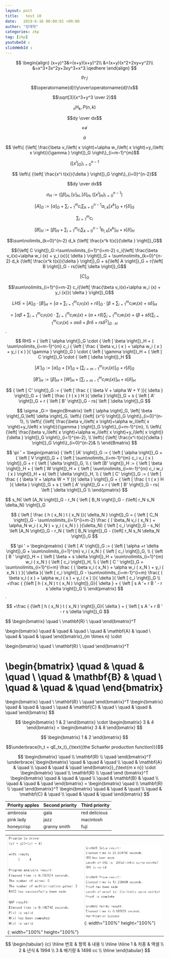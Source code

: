 ```yaml
---
layout: post
title:   test 10
date:   2019-6-16 00:00:01 +09:00
author: "장재혁"
categories: zkp
tag: [zkp]
youtubeId :
slideWebId :
---
```

$$
\begin{align}
(x+y)^3&=(x+y)(x+y)^2\\
       &=(x+y)(x^2+2xy+y^2)\\
       &=x^3+3x^2y+3xy^3+x^3.\qedhere
\end{align}
$$

 $$\Pr j$$


$$\operatorname{d}\!y\over\operatorname{d}\!x$$


$$\sqrt[3]{x^3+y^3 \over 2}$$

$$_{n}\mathrm{H}_{k}, P(n,k)$$

$$dy \over dx$$

$$\nleftrightarrow$$

$$\dot{a}$$

$$ \left\{ {\left[ \frac{\beta v_i\left( x \right)+\alpha w_i\left( x \right)+y_i\left( x \right)}{\gamma } \right]}_G \right\}_{i=m-1}^{m}$$

$$ \left\{ {\left[ {x^i} \right]}_G \right\}_{i=0}^{n-1} $$

$$ \left\{ {\left[ \frac{x^i t(x)}{\delta } \right]}_G \right\}_{i=0}^{n-2}$$

$$dy \over dx$$



$$\sigma _H:=( \left [ \beta \right]_H, \left[ \gamma \right]_H, \left[ \delta \right]_H, \left\{ {\left[ {x^i} \right]}_H \right\}_{i=0}^{n-1} )$$

$$\left[ A \right]_G:= \left[ \alpha \right]_G +\sum\nolimits_{i=1}^m c_i \sum\nolimits_{k=0}^{n-1} a_{i,k} {\left[ {x^k} \right]}_G + r{\left[ \delta \right]}_G$$

$$\sum\nolimits_{i=1}^m c_i$$

$$\left[ B \right]_H:= \left[ \beta \right]_H + \sum\nolimits_{i=1}^m c_i \sum\nolimits_{k=0}^{n-1} b_{i,k} {\left[ {x^k} \right]}_H + s{\left[ \delta \right]}_H$$

$$\sum\nolimits_{k=0}^{n-2} d_k {\left[ \frac{x^k t(x)}{\delta } \right]}_G$$

$${\left[ C \right]}_G:=\sum\nolimits_{i=1}^{i=m-2} c_i{\left[ \frac{\beta v_i(x)+\alpha w_i (x) + y_i (x)}{ \delta } \right]}_G + \sum\nolimits_{k=0}^{n-2} d_k {\left[ \frac{x^k t(x)}{\delta } \right]}_G + s{\left[ A \right]}_G + r{\left[ B \right]}_G - rs{\left[ \delta \right]}_G$$

$${\left[ C \right]}_G$$

$$\sum\nolimits_{i=1}^{i=m-2} c_i{\left[ \frac{\beta v_i(x)+\alpha w_i (x) + y_i (x)}{ \delta } \right]}_G$$


$$
LHS = {\left[ A \right]}_G \cdot {\left[ B \right]}_H = {\left [ \alpha + \sum\nolimits_{i=1}^{m} c_i v_i(x) + r\delta \right]}_G \cdot {\left [ \beta + \sum\nolimits_{i=1}^{m} c_i w_i ( x ) + s \delta \right]}_H
$$

$$
= { \left [ \alpha \beta + \sum\nolimits_{i=1}^{m} c_i v_i ( x ) \cdot  \sum\nolimits_{i=1}^{m} c_i w_i ( x ) + ( \alpha + r \delta ) \sum\nolimits_{i=1}^{m} c_i w_i ( x ) + ( \beta +s\delta ) \sum\nolimits_{i=1}^{m} c_i v_i ( x )+ \alpha s \delta + \beta r \delta + r s {\delta }^{2} \right]}_{G\cdot H}
$$.

$$
RHS = { \left [ \alpha \right]}_G \cdot { \left [ \beta \right]}_H + ( \sum\nolimits_{i=m-1}^{m} c_i { \left [ \frac { \beta v_i ( x ) + \alpha w_i ( x ) + y_i ( x ) }{ \gamma } \right]}_G ) \cdot { \left [ \gamma \right]}_H + { \left [ C \right]}_G \cdot { \left [ \delta \right]}_H
$$



$$
{ \left [A' \right]}_G := { \left [ \alpha \right]}_G + { \left [ V \right]}_G + { \left [ \sum\nolimits_{i=m-1}^{m} c_i v_i ( x ) \right]}_G + r { \left [ \delta \right]}_G
$$

$$
{ \left [B' \right]}_H := { \left [ \beta \right]}_H + { \left [ W \right]}_H + { \left [ \sum\nolimits_{i=m-1}^{m} c_i w_i ( x ) \right]}_H + s{ \left [ \delta \right]}_H
$$

$$
{ \left [ C' \right]}_G := { \left [ \frac { ( \beta V + \alpha W + Y )}{ \delta } \right]}_G + { \left [ \frac { t ( x ) H }{ \delta } \right]}_G + s { \left [
A' \right]}_G + r { \left [ B' \right]}_G - rs{ \left [ \delta \right]}_G
$$

$$
\sigma _G:= \begin{Bmatrix} \left [ \alpha \right]_G, \left[ \beta \right]_G,\left[ \delta \right]_G, \left\{ {\left[ {x^i} \right]}_G \right\}_{i=0}^{n-1}, 
\\ \left\{ {\left[ \frac{\beta v_i\left( x \right)+\alpha w_i\left( x \right)+y_i\left( x \right)}{\gamma } \right]}_G \right\}_{i=m-1}^{m},
\\ \left\{ {\left[ \frac{\beta v_i\left( x \right)+\alpha w_i\left( x \right)+y_i\left( x \right)}{\delta } \right]}_G \right\}_{i=1}^{m-2}, 
\\ \left\{ {\left[ \frac{x^i t(x)}{\delta } \right]}_G \right\}_{i=0}^{n-2}& \\ \end{Bmatrix}
$$

$$
\pi ' =  \begin{pmatrix} { \left [ [A' \right]}_G := { \left [ \alpha \right]}_G + { \left [ V \right]}_G + { \left [ \sum\nolimits_{i=m-1}^{m} c_i v_i ( x ) \right]}_G + r { \left [ \delta \right]}_G, \\
{ \left [B' \right]}_H := { \left [ \beta \right]}_H + { \left [ W \right]}_H + { \left [ \sum\nolimits_{i=m-1}^{m} c_i w_i ( x ) \right]}_H + s{ \left [ \delta \right]}_H, \\
{ \left [ C' \right]}_G := { \left [ \frac { ( \beta V + \alpha W + Y )}{ \delta } \right]}_G + { \left [ \frac { t ( x ) H }{ \delta } \right]}_G + s { \left [
A' \right]}_G + r { \left [ B' \right]}_G - rs{ \left [ \delta \right]}_G \\
\end{pmatrix} 
$$

$$
s_N{ \left [A_N \right]}_G - r_N { \left [ B_N \right]}_G - {\left[ r_N s_N \delta_N} \right]}_G

$$ 
{ \left [ \frac { h ( x_N ) t ( x_N )}{ \delta_N } \right]}_G = { \left [ C_N \right]}_G - \sum\nolimits_{i=1}^{i=m-2} \frac { ( \beta_N v_i ( x_N ) + \alpha_N w_i ( x_N ) + y_i ( x_N ) ) }{\delta_N} { \left [ c_i \right]}_G - s_N{ \left [A_N \right]}_G - r_N { \left [ B_N \right]}_G - {\left[ r_N s_N \delta_N \right]}_G
$$

$$ 
\pi ' = \begin{pmatrix} { \left [ A' \right]}_G := { \left [ \alpha +r \delta \right]}_G + \sum\nolimits_{i=1}^{m} v_i ( x_N ) { \left [ c_i \right]}_G, \\ { \left [ B ' \right]}_H = { \left [ \beta + s \delta \right]}_H + \sum\nolimits_{i=1}^{m} w_i ( x_N ) { \left [ c_i \right]}_H, \\ { \left [ C ' \right]}_G = \sum\nolimits_{i=1}^{i=m} \frac { ( \beta v_i ( x_N ) + \alpha w_i ( x_N ) + y_i ( x_N ) ) }{ \delta }{ \left [ c_i \right]}_G - \sum\nolimits_{i=m-1}^{i=m} \frac{ ( \beta v_i ( x ) + \alpha w_i ( x ) + y_i ( x ) )}{ \delta }{ \left [ c_i \right]}_G \\  +\frac { {\left [ h ( x_N ) t ( x_N ) \right]}_G}{ \delta } + { \left [ s A '+ r B ' - r s \delta \right]}_G \\
\end{pmatrix}
$$. 

$$
+\frac { {\left [ h ( x_N ) t ( x_N ) \right]}_G}{ \delta } + { \left [ s A '+ r B ' - r s \delta \right]}_G
$$

$$
\begin{bmatrix}
\quad \\
\mathbf{R} \\
\quad
\end{bmatrix}^T

\begin{bmatrix}
\quad & \quad & \quad \\
\quad & \mathbf{A} & \quad \\
\quad & \quad & \quad
\end{bmatrix}_{m \times n} \cdot

\begin{bmatrix}
\quad \\
\mathbf{R} \\
\quad
\end{bmatrix}^T

\begin{bmatrix}
\quad & \quad & \quad \\
\quad & \mathbf{B} & \quad \\
\quad & \quad & \quad
\end{bmatrix}
=
\begin{bmatrix}
\quad \\
\mathbf{R} \\
\quad
\end{bmatrix}^T
\begin{bmatrix}
\quad & \quad & \quad \\
\quad & \mathbf{C} & \quad \\
\quad & \quad & \quad
\end{bmatrix}
$$

$$
\begin{bmatrix} 1 & 2 \end{bmatrix} \cdot \begin{bmatrix} 3 & 4 \end{bmatrix} =  \begin{bmatrix}  3 & 8 \end{bmatrix}
$$

$$
\begin{bmatrix} 1 & 2 \end{bmatrix}
$$

$$\underbrace{h_t = qE_tx_t}_{\text{(the Schaefer production function)}}$$

$$
\begin{bmatrix} \quad \\ \mathbf{R} \\ \quad \end{bmatrix}^T \underbrace{ \begin{bmatrix} \quad & \quad & \quad \\ \quad & \mathbf{A} & \quad \\ \quad & \quad & \quad \end{bmatrix}}_{\text{m x n}} \cdot \begin{bmatrix} \quad \\ \mathbf{R} \\ \quad \end {bmatrix}^T \begin{bmatrix} \quad & \quad & \quad \\ \quad & \mathbf{B} & \quad \\
 \quad & \quad & \quad \end{bmatrix} = \begin{bmatrix} \quad \\ \mathbf{R} \\ \quad \end{bmatrix}^T \begin{bmatrix} \quad & \quad & \quad \\ \quad & \mathbf{C} & \quad \\ \quad & \quad & \quad \end{bmatrix}
$$




| Priority apples | Second priority | Third priority |
|-------|--------|---------|
| ambrosia | gala | red delicious |
| pink lady | jazz | macintosh |
| honeycrisp | granny smith | fuji |

|                                         |                                                 |
| --------------------------------------- | ------------------------------------------------ |
| ![](/images/article_9/media/image1.png){: width="100%" height="100%"} | ![](/images/article_9/media/image2.png){: width="100%" height="100%"} |

$$
\begin{tabular} {c} \hline
번호 & 항목 & 내용 \\ \hline \hline
1 & 차종 & 엑셀 \\
2 & 년식 & 1994 \\
3 & 배기량 & 1498 cc \\ \hline
\end{tabular}
$$